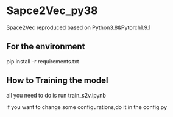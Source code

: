# Sapce2Vec_py38
Space2Vec reproduced based on Python3.8&amp;Pytorch1.9.1
## For the environment
pip install -r requirements.txt
## How to Training the model
all you need to do is run train_s2v.ipynb

if you want to change some configurations,do it in the config.py
